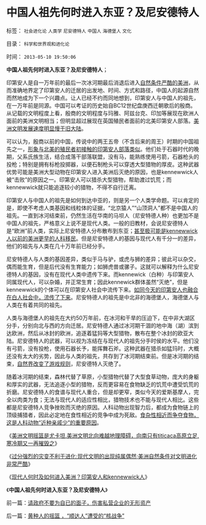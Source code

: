 # 中国人祖先何时进入东亚？及尼安德特人

标签： `社会进化论` `人类学` `尼安德特人` `中国人` `海德堡人` `文化` 

目录： `科学和世界观和进化论`

时间： `2013-05-10 19:50:06`

**中国人祖先何时进入东亚？及尼安德特人**；

印第安人是自一万年前的最后一次冰河期最后消退后进入[自然条件严酷的美洲](../../../2010/4/19/美洲自然条件对文明进化非常严酷.md)，从而准确地界定了印第安人的迁居的出发地、时间、方式和路径，中国人的起源自然而然地成为下一个兴趣点。让人已经不约而同地想到，印第安人与中国人的祖先，在一万年前是同源。中国可以考证的历史始自BC12世纪盘庚西迁朝歌后的殷商。从记载的文明程度上看，殷商的文明程度与玛雅、阿兹台克、印加等展现在欧洲人面前的美洲文明相当；但明显超过展现在英国殖民者面前的北美印第安人部落。[美洲文明发展速度明显慢于旧大陆](../../../2010/4/18/美洲文明摇篮是尤卡坦并且多次夭折.md)。

可以认为，殷商以前的中国，传说中的两王五帝（不含后来的周王）时期的中国祖先之一，[形象与北美的殖民者初接触的印第安人部落类似](../../../2013/4/7/Pocahontas迪斯尼卡通真实的美国历史的起点.md)。他们处于石器时代的晚期，父系氏族生活，结合成落干部落联盟，没有马，能熟练使用弓箭，石器枪头的投枪；特别是拥有标枪投掷器，以便石制枪头可以穿透大型猎物的厚皮。这种武器优势可能是美洲大型动物在印第安人进入美洲后灭绝的原因，也是kennewwick人被“击败”的原因之一。印第安人可以猎杀大型猎物，帮助渡过饥荒；而kennewwick就只能追逐较小的猎物，不得不自行迁离。

印第安人与中国人的祖先是如何到达中亚的，则是另一个人类学命题。可以肯定的是，即使不考虑人类基因和线粒体的证据，“北京猿人”“山顶洞人”都不是中国人的祖先。一直到冰河结束前，仍然生活在华南的马坝人（尼安特德人种）也更加不是中国人的祖先，严格意义上说不是现代人类。一般的旧教材，会说尼安德特人是“欧洲”前人类，实际上尼安特德人分布散布到东亚；[甚至极可能是kennewwick人以前的美洲更早的人科移民](../../../2013/4/15/现代人何时及如何进入美洲？印第安人和kennewwick人；.md)。但是尼安特德人的基因与现代人有千分一的差异，他们的祖先与人类在几十万年前已经分手。

尼安特德人与人类的基因差异，类似于马与驴，或虎与狮的差异；彼此可以杂交，偶而能生育，但是后代没有生育能力；如狮虎兽或骡子。这就可以解释为什么尼安德特人的基因，没有在现代人类中遗传下来。而kennewick（白种）与印第安人同属现代人，可以杂婚，并正常生育；因此kennewick群体虽然“灭绝”，但是kennewwick的个体可以在印第安人社会中流传下来。[如同今天的印第安人也融合在白人社会中，流传了下来](../../../2011/9/24/印第安人部落民贫困原因与中国农村类同.md)。尼安特德人的祖先是中北非的海德堡人，海德堡人与人类在有着共同的祖先。

人类与海德堡人的祖先在大约50万年前，在冰河和干旱的压迫下，在中非大湖区分手，分别向北与西的方向迁居。尼安特德人通过冰河期干涸的地中海（湖）滨到达欧洲，然后从冰封的欧洲，追逐着猛犸等大型猎物，散布在整个冰封的欧亚大陆。尼安德特人的武器，可以视为冻结在与现代人的祖先分手时侯的水平。他们没有弓箭，没有投枪，使用石器长予，能挥舞石斧。这种武器在猎杀如猛玛时，大概还没有太大的劣势，因此与人类的祖先，共存到了冰河期结束前。但是冰河期的结束，[自然界改变了游戏规则](../../../2009/2/15/可怕的进化论：记念人类最伟大的科学家诞生200年.md)，尼安德特人灭绝了。

随着冰河期的结束，森林代替了草原，小型猎物代替了大型食草动物，庞大的身躯和厚实的武器，无法追逐小型的猎物，反而更容易在食物缺乏的饥荒中遭受饥荒的折磨。尼安德特人的食谱与现代人重合，但是却更窄，类似今天的爱斯基摩人，完全以肉类为食；无法与现代人的适应性相比，猎物技术也不能与现代人相比。这些都是尼安德特人竞争挫败而灭绝的原因。人科动物出现智力后，都成为食物链上的顶级捕猎者，因此必定地在食性相近的竞争中成为死敌。[食杂性相近而争夺食物，这是人科动物“近种亲戚少”的重要原因](../../../2012/2/19/科学进化论“同种相残，异种合作”的生物规律.md)。

《[美洲文明摇篮是尤卡坦,美洲文明北向难越地理障碍，向南只有titicaca高原立足,寒冷期又一再摧毁之](../../../2010/4/18/美洲文明摇篮是尤卡坦并且多次夭折.md)》

《[过分强烈的灾变不利于进化;现代文明的出现纯属偶然;美洲自然条件对文明进化非常严酷](../../../2010/4/19/美洲自然条件对文明进化非常严酷.md)》

《[现代人何时及如何进入美洲？印第安人和kennewwick人](../../../2013/4/15/现代人何时及如何进入美洲？印第安人和kennewwick人；.md)》

《**中国人祖先何时进入东亚？及尼安德特人**》



前一篇：[请政府不要为自已的面子，伤害私营企业的无形资产](../../../2013/5/9/请政府不要为自已的面子，伤害私营企业的无形资产.md)

后一篇：[黄种人的摇篮&nbsp;，“顺达人”遭受的“核战争”](../../../2013/5/10/黄种人的摇篮，“顺达人”遭受的“核战争”.md)